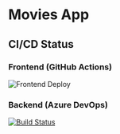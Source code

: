 # Movies App

## CI/CD Status

### Frontend (GitHub Actions)
![Frontend Deploy](https://github.com/salvatoreallegra/Movies/actions/workflows/azure-static-web-apps.yml/badge.svg)

### Backend (Azure DevOps)
[![Build Status](https://dev.azure.com/your-org/your-project/_apis/build/status/Movies%20Backend?branchName=main)](https://dev.azure.com/your-org/your-project/_build/latest?definitionId=12&branchName=main)
